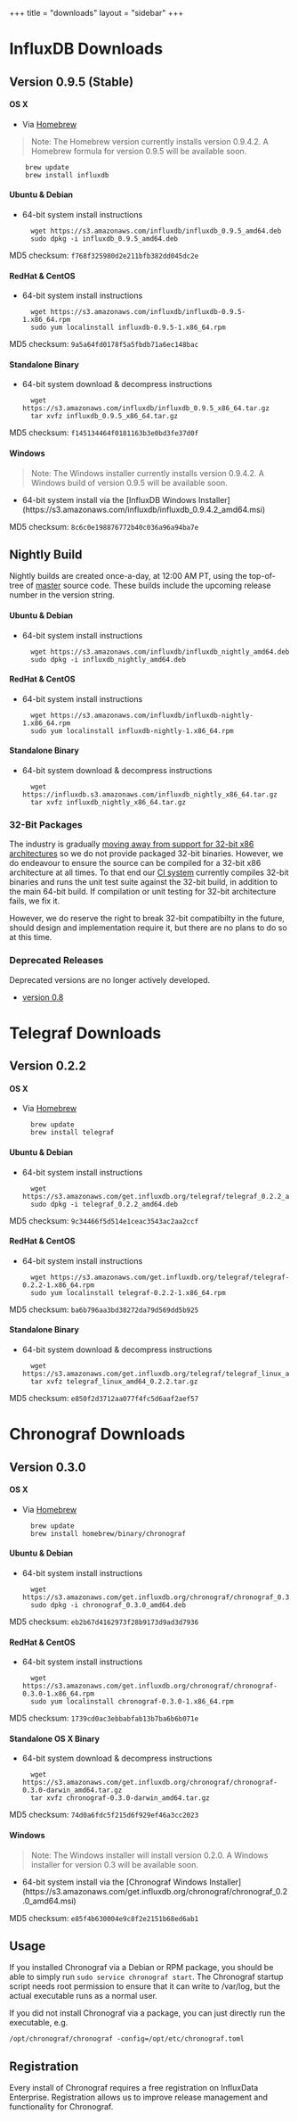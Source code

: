 +++
title = "downloads"
layout = "sidebar"
+++

# <a id="influxdb"></a>InfluxDB Downloads

## Version 0.9.5 (Stable)

#### OS X

- Via [Homebrew](http://brew.sh/)

> Note: The Homebrew version currently installs version 0.9.4.2. A Homebrew formula for version 0.9.5 will be available soon.

		brew update
		brew install influxdb

#### Ubuntu & Debian

- 64-bit system install instructions

		wget https://s3.amazonaws.com/influxdb/influxdb_0.9.5_amd64.deb
		sudo dpkg -i influxdb_0.9.5_amd64.deb

MD5 checksum: `f768f325980d2e211bfb382dd045dc2e`

#### RedHat & CentOS

- 64-bit system install instructions

		wget https://s3.amazonaws.com/influxdb/influxdb-0.9.5-1.x86_64.rpm
		sudo yum localinstall influxdb-0.9.5-1.x86_64.rpm

MD5 checksum: `9a5a64fd0178f5a5fbdb71a6ec148bac`

#### Standalone Binary

- 64-bit system download & decompress instructions

		wget https://s3.amazonaws.com/influxdb/influxdb_0.9.5_x86_64.tar.gz
		tar xvfz influxdb_0.9.5_x86_64.tar.gz

MD5 checksum: `f145134464f0181163b3e0bd3fe37d0f`

#### Windows

> Note: The Windows installer currently installs version 0.9.4.2. A Windows build of version 0.9.5 will be available soon.

- <p>64-bit system install via the [InfluxDB Windows Installer](https://s3.amazonaws.com/influxdb/influxdb_0.9.4.2_amd64.msi)</p>

MD5 checksum: `8c6c0e198876772b40c036a96a94ba7e`

## Nightly Build
Nightly builds are created once-a-day, at 12:00 AM PT, using the top-of-tree of [master](https://github.com/influxdb/influxdb/tree/master) source code. These builds include the upcoming release number in the version string.

#### Ubuntu & Debian

- 64-bit system install instructions

        wget https://s3.amazonaws.com/influxdb/influxdb_nightly_amd64.deb
        sudo dpkg -i influxdb_nightly_amd64.deb

#### RedHat & CentOS

- 64-bit system install instructions

        wget https://s3.amazonaws.com/influxdb/influxdb-nightly-1.x86_64.rpm
        sudo yum localinstall influxdb-nightly-1.x86_64.rpm

#### Standalone Binary

- 64-bit system download & decompress instructions

		wget https://influxdb.s3.amazonaws.com/influxdb_nightly_x86_64.tar.gz
		tar xvfz influxdb_nightly_x86_64.tar.gz

### 32-Bit Packages
The industry is gradually [moving away from support for 32-bit x86 architectures](https://golang.org/doc/go1.5) so we do not provide packaged 32-bit binaries. However, we do endeavour to ensure the source can be compiled for a 32-bit x86 architecture at all times. To that end our [CI system](https://circleci.com/gh/influxdb/influxdb/tree/master) currently compiles 32-bit binaries and runs the unit test suite against the 32-bit build, in addition to the main 64-bit build. If compilation or unit testing for 32-bit architecture fails, we fix it.

However, we do reserve the right to break 32-bit compatibilty in the future, should design and implementation require it, but there are no plans to do so at this time.

### Deprecated Releases

Deprecated versions are no longer actively developed.

- [version 0.8](/docs/v0.8/introduction/installation.html)


# <a id="telegraf"></a>Telegraf Downloads

## Version 0.2.2

#### OS X

- Via [Homebrew](http://brew.sh/)

		brew update
		brew install telegraf

#### Ubuntu & Debian

- 64-bit system install instructions

		wget https://s3.amazonaws.com/get.influxdb.org/telegraf/telegraf_0.2.2_amd64.deb
		sudo dpkg -i telegraf_0.2.2_amd64.deb

MD5 checksum: `9c34466f5d514e1ceac3543ac2aa2ccf`

#### RedHat & CentOS

- 64-bit system install instructions

		wget https://s3.amazonaws.com/get.influxdb.org/telegraf/telegraf-0.2.2-1.x86_64.rpm
		sudo yum localinstall telegraf-0.2.2-1.x86_64.rpm

MD5 checksum: `ba6b796aa3bd38272da79d569dd5b925`

#### Standalone Binary

- 64-bit system download & decompress instructions

		wget https://s3.amazonaws.com/get.influxdb.org/telegraf/telegraf_linux_amd64_0.2.2.tar.gz
		tar xvfz telegraf_linux_amd64_0.2.2.tar.gz

MD5 checksum: `e850f2d3712aa077f4fc5d6aaf2aef57`

# <a id="chronograf"></a>Chronograf Downloads

## Version 0.3.0

#### OS X

- Via [Homebrew](http://brew.sh/)

		brew update
		brew install homebrew/binary/chronograf

#### Ubuntu & Debian

- 64-bit system install instructions

		wget https://s3.amazonaws.com/get.influxdb.org/chronograf/chronograf_0.3.0_amd64.deb
		sudo dpkg -i chronograf_0.3.0_amd64.deb

MD5 checksum: `eb2b67d4162973f28b9173d9ad3d7936`

#### RedHat & CentOS

- 64-bit system install instructions

		wget https://s3.amazonaws.com/get.influxdb.org/chronograf/chronograf-0.3.0-1.x86_64.rpm
		sudo yum localinstall chronograf-0.3.0-1.x86_64.rpm

MD5 checksum: `1739cd0ac3ebbabfab13b7ba6b6b071e`

#### Standalone OS X Binary

- 64-bit system download & decompress instructions

		wget https://s3.amazonaws.com/get.influxdb.org/chronograf/chronograf-0.3.0-darwin_amd64.tar.gz
		tar xvfz chronograf-0.3.0-darwin_amd64.tar.gz

MD5 checksum: `74d0a6fdc5f215d6f929ef46a3cc2023`

#### Windows

> Note: The Windows installer will install version 0.2.0. A Windows installer for version 0.3 will be available soon.

- <p>64-bit system install via the [Chronograf Windows Installer](https://s3.amazonaws.com/get.influxdb.org/chronograf/chronograf_0.2.0_amd64.msi)</p>

MD5 checksum: `e85f4b630004e9c8f2e2151b68ed6ab1`

## Usage

If you installed Chronograf via a Debian or RPM package, you should be able to simply run `sudo service chronograf start`.
The Chronograf startup script needs root permission to ensure that it can write to /var/log, but the actual executable runs as a normal user.

If you did not install Chronograf via a package, you can just directly run the executable, e.g.

```
/opt/chronograf/chronograf -config=/opt/etc/chronograf.toml
```

## Registration

Every install of Chronograf requires a free registration on InfluxData Enterprise. Registration allows us to improve release management and functionality for Chronograf.

<script>
    if (typeof Cookies.get("submitted") === 'undefined') {
        var inst = $('[data-remodal-id=download]').remodal();
        inst.open();

        $(document).on('confirmation', '.remodal', function () {
            var form = $("form#download");
            var url = form.attr("action") ;
            var data = form.serialize();
            var email = $("input#email");

            if (email.val() != "") {
                $.post(url, data);
                Cookies.set("submitted", true);
            }
        })
    }
</script>


